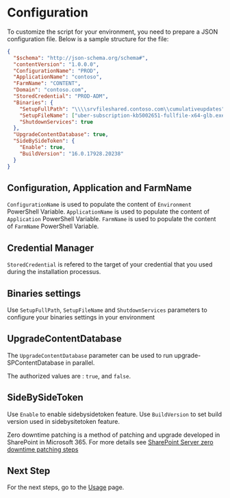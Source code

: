 # Configuration

To customize the script for your environment, you need to prepare a JSON configuration file. Below is a sample structure for the file:

```json
{
  "$schema": "http://json-schema.org/schema#",
  "contentVersion": "1.0.0.0",
  "ConfigurationName": "PROD",
  "ApplicationName": "contoso",
  "FarmName": "CONTENT",
  "Domain": "contoso.com",
  "StoredCredential": "PROD-ADM",
  "Binaries": {
    "SetupFullPath": "\\\\srvfileshared.contoso.com\\cumulativeupdates",
    "SetupFileName": ["uber-subscription-kb5002651-fullfile-x64-glb.exe"],
    "ShutdownServices": true
  },
  "UpgradeContentDatabase": true,
  "SideBySideToken": {
    "Enable": true,
    "BuildVersion": "16.0.17928.20238"
  }
}
```

## Configuration, Application and FarmName

`ConfigurationName` is used to populate the content of `Environment` PowerShell Variable.
`ApplicationName` is used to populate the content of `Application` PowerShell Variable.
`FarmName` is used to populate the content of `FarmName` PowerShell Variable.

## Credential Manager

`StoredCredential` is refered to the target of your credential that you used during the installation processus.

## Binaries settings

Use `SetupFullPath`, `SetupFileName` and `ShutdownServices` parameters to configure your binaries settings in your environment

## UpgradeContentDatabase

The `UpgradeContentDatabase` parameter can be used to run upgrade-SPContentDatabase in parallel.

The authorized values are : `true`, and `false`.

## SideBySideToken

Use `Enable` to enable sidebysidetoken feature.
Use `BuildVersion` to set build version used in sidebysitetoken feature.

Zero downtime patching is a method of patching and upgrade developed in SharePoint in Microsoft 365. For more details see [SharePoint Server zero downtime patching steps](https://learn.microsoft.com/en-us/sharepoint/upgrade-and-update/sharepoint-server-2016-zero-downtime-patching-steps)

## Next Step

For the next steps, go to the [Usage](./Usage) page.
